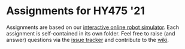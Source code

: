 # Assignments for HY475 '21
Assignments are based on our [interactive online robot simulator](denniskb.github.io/hy475). Each assignment is self-contained in its own folder. Feel free to raise (and answer) questions via the [issue tracker](https://github.com/denniskb/hy475/issues) and contribute to the [wiki](https://github.com/denniskb/hy475/wiki).